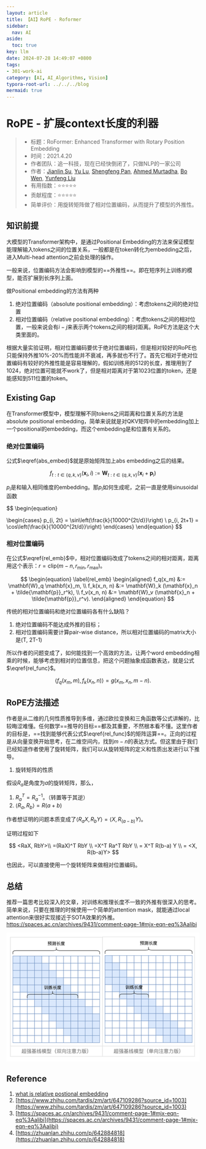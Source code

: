 ```yaml
---
layout: article
title: 【AI】RoPE - Roformer
sidebar:
  nav: AI
aside:
  toc: true
key: llm
date: 2024-07-28 14:49:07 +0800
tags:
- 301-work-ai
category: [AI, AI_Algorithms, Vision]
typora-root-url: ../../../blog
mermaid: true
---
```


# RoPE - 扩展context长度的利器

> - 标题：RoFormer: Enhanced Transformer with Rotary Position Embedding
> - 时间：2021.4.20
> - 作者团队：追一科技，现在已经快倒闭了，只做NLP的一家公司
> - 作者：[Jianlin Su](https://arxiv.org/search/cs?searchtype=author&query=Su,+J), [Yu Lu](https://arxiv.org/search/cs?searchtype=author&query=Lu,+Y), [Shengfeng Pan](https://arxiv.org/search/cs?searchtype=author&query=Pan,+S), [Ahmed Murtadha](https://arxiv.org/search/cs?searchtype=author&query=Murtadha,+A), [Bo Wen](https://arxiv.org/search/cs?searchtype=author&query=Wen,+B), [Yunfeng Liu](https://arxiv.org/search/cs?searchtype=author&query=Liu,+Y)
> - 有用指数：⭐️⭐️⭐️⭐️⭐️
> - 贡献程度：⭐️⭐️⭐️⭐️⭐️
> - 简单评价：用旋转矩阵做了相对位置编码，从而提升了模型的外推性。



## 知识前提

大模型的Transformer架构中，是通过Positional Embedding的方法来保证模型能理解输入tokens之间的位置关系，一般都是在token转化为embedding之后，进入Multi-head attention之前会处理的操作。

一般来说，位置编码方法会影响到模型的==外推性==。即在短序列上训练的模型，能否扩展到长序列上面。

做Positional embedding的方法有两种

1. 绝对位置编码（absolute positional embedding）：考虑tokens之间的绝对位置
2. 相对位置编码（relative positional embedding）：考虑tokens之间的相对位置，一般来说会有$i-j$来表示两个tokens之间的相对距离。RoPE方法是这个大类里面的。

根据大量实验证明，相对位置编码要优于绝对位置编码，但是相对较好的RoPE也只能保持外推10%-20%而性能并不衰减，再多就也不行了。首先它相对于绝对位置编码有较好的外推性能是容易理解的，假如训练用的512的长度，推理用到了1024，绝对位置可能就不work了，但是相对距离对于第1023位置的token，还是能感知到511位置的token。

## Existing Gap

在Transformer模型中，模型理解不同tokens之间距离和位置关系的方法是absolute positional embedding，简单来说就是对QKV矩阵中的embedding加上一个positional的embedding，而这个embedding是和位置有关系的。

### 绝对位置编码

公式$\eqref{abs_embed}$就是原始矩阵加上abs embedding之后的结果。


$$
f_{t : t \in \{q, k, v\}} \left( \mathbf{x}_i, i \right) := \mathbf{W}_{t : t \in \{q, k, v\}} \left( \mathbf{x}_i + \mathbf{p}_i \right) \label{abs_embed}
$$


$p_i$是和输入相同维度的embedding。那$p_i$如何生成呢，之前一直是使用sinusoidal函数


$$
\begin{equation}

\begin{cases} 
p_{i, 2t} = \sin\left(\frac{k}{10000^{2t/d}}\right) \\ 
p_{i, 2t+1} = \cos\left(\frac{k}{10000^{2t/d}}\right) 
\end{cases}
\end{equation}
$$



### 相对位置编码

在公式$\eqref{rel_emb}$中，相对位置编码改成了tokens之间的相对距离，距离用这个表示：$r = \text{clip}(m - n, r_{\min}, r_{\max})$。


$$
\begin{equation} \label{rel_emb}
\begin{aligned} 
f_q(x_m) &:= \mathbf{W}_q \mathbf{x}_m, \\
f_k(x_n, n) &:= \mathbf{W}_k (\mathbf{x}_n + \tilde{\mathbf{p}}_r^k), \\
f_v(x_n, n) &:= \mathbf{W}_v (\mathbf{x}_n + \tilde{\mathbf{p}}_r^v).
\end{aligned}
\end{equation}
$$




传统的相对位置编码和绝对位置编码各有什么缺陷？

1. 绝对位置编码不能达成外推的目标；
2. 相对位置编码需要计算pair-wise distance，所以相对位置编码的matrix大小是(T, 2T-1)

所以作者的问题变成了，如何能找到一个高效的方法，让两个word embedding相乘的时候，能够考虑到相对的位置信息，把这个问题抽象成函数表达，就是公式$\eqref{rel_func}$。


$$
\left\langle f_q(x_m, m), f_k(x_n, n) \right\rangle = g(x_m, x_n, m - n). \label{rel_func}
$$



## RoPE方法描述

作者是从二维的几何性质推导到多维，通过欧拉变换和三角函数等公式讲解的，比较晦涩难懂。任何数学==推导的目标==都及其重要，不然根本看不懂。这里作者的目标是，==找到能够代表公式$\eqref{rel_func}$的矩阵运算==。正向的过程是从向量变换开始思考，在二维空间内，找到$m-n$的表达方式。但这里由于我们已经知道作者使用了旋转矩阵，我们可以从旋转矩阵的定义和性质出发进行以下推导。

1. 旋转矩阵的性质

假设$R_a$是角度为$a$的旋转矩阵，那么，

1. ${R_a}^T={R_a}^{-1}$。（转置等于其逆）
2. $\left\langle R_a, R_b \right\rangle = R(a+b)$

作者想证明的问题本质变成了$\left\langle R_aX, R_bY \right\rangle = \left\langle X, R_{(a-b)}Y \right\rangle$。

证明过程如下


$$
<RaX, RbY>\\
=(RaX)^T RbY \\
=X^T Ra^T RbY \\
= X^T R(b-a) Y \\
= <X, R(b-a)Y>
$$


也因此，可以直接使用一个旋转矩阵来做相对位置编码。

## 总结

推荐一篇思考比较深入的文章，对训练和推理长度不一致的外推有很深入的思考。简单来说，只要在推理的时候使用一个简单的attention mask，就能通过local attention来很好实现接近于SOTA效果的外推。https://spaces.ac.cn/archives/9431/comment-page-1#mjx-eqn-eq%3Aalibi

![image-20240728175220265](/assets/images/image-20240728175220265.png)

## Reference

1. [what is relative postional embedding](https://medium.com/@ngiengkianyew/what-is-relative-positional-encoding-7e2fbaa3b510)
2. [https://www.zhihu.com/tardis/zm/art/647109286?source_id=1003](https://www.zhihu.com/tardis/zm/art/647109286?source_id=1003)
3. [https://spaces.ac.cn/archives/9431/comment-page-1#mjx-eqn-eq%3Aalibi](https://spaces.ac.cn/archives/9431/comment-page-1#mjx-eqn-eq%3Aalibi)
4. [https://zhuanlan.zhihu.com/p/642884818](https://zhuanlan.zhihu.com/p/642884818)

